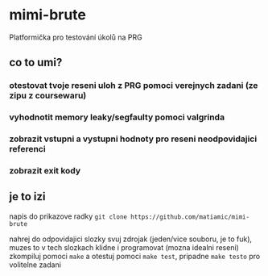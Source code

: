 # mimi-brute
Platformička pro testování úkolů na PRG

## co to umi?
### otestovat tvoje reseni uloh z PRG pomoci verejnych zadani (ze zipu z coursewaru)
### vyhodnotit memory leaky/segfaulty pomoci valgrinda
### zobrazit vstupni a vystupni hodnoty pro reseni neodpovidajici referenci
### zobrazit exit kody

## je to izi
napis do prikazove radky `git clone https://github.com/matiamic/mimi-brute`

nahrej do odpovidajici slozky svuj zdrojak (jeden/vice souboru, je to fuk), muzes to v tech slozkach klidne i programovat (mozna idealni reseni)
zkompiluj pomoci `make` a otestuj pomoci `make test`, pripadne `make testo` pro volitelne zadani 


